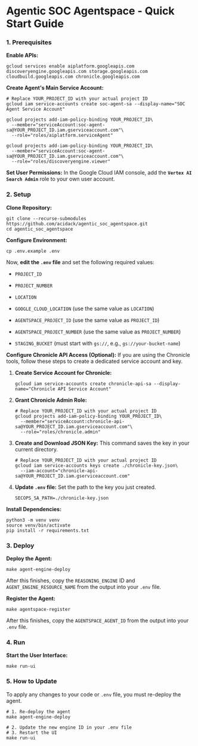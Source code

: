 Agentic SOC Agentspace - Quick Start Guide
==========================================

### 1\. Prerequisites

**Enable APIs:**



```
gcloud services enable aiplatform.googleapis.com discoveryengine.googleapis.com storage.googleapis.com cloudbuild.googleapis.com chronicle.googleapis.com

```

**Create Agent's Main Service Account:**



```
# Replace YOUR_PROJECT_ID with your actual project ID
gcloud iam service-accounts create soc-agent-sa --display-name="SOC Agent Service Account"

gcloud projects add-iam-policy-binding YOUR_PROJECT_ID\
  --member="serviceAccount:soc-agent-sa@YOUR_PROJECT_ID.iam.gserviceaccount.com"\
  --role="roles/aiplatform.serviceAgent"

gcloud projects add-iam-policy-binding YOUR_PROJECT_ID\
  --member="serviceAccount:soc-agent-sa@YOUR_PROJECT_ID.iam.gserviceaccount.com"\
  --role="roles/discoveryengine.viewer"

```

**Set User Permissions:** In the Google Cloud IAM console, add the **`Vertex AI Search Admin`** role to your own user account.

### 2\. Setup

**Clone Repository:**



```
git clone --recurse-submodules https://github.com/acidack/agentic_soc_agentspace.git
cd agentic_soc_agentspace

```

**Configure Environment:**



```
cp .env.example .env

```

Now, **edit the `.env` file** and set the following required values:

-   `PROJECT_ID`

-   `PROJECT_NUMBER`

-   `LOCATION`

-   `GOOGLE_CLOUD_LOCATION` (use the same value as `LOCATION`)

-   `AGENTSPACE_PROJECT_ID` (use the same value as `PROJECT_ID`)

-   `AGENTSPACE_PROJECT_NUMBER` (use the same value as `PROJECT_NUMBER`)

-   `STAGING_BUCKET` (must start with `gs://`, e.g., `gs://your-bucket-name`)

**Configure Chronicle API Access (Optional):** If you are using the Chronicle tools, follow these steps to create a dedicated service account and key.

1.  **Create Service Account for Chronicle:**

    

    ```
    gcloud iam service-accounts create chronicle-api-sa --display-name="Chronicle API Service Account"

    ```

2.  **Grant Chronicle Admin Role:**

    

    ```
    # Replace YOUR_PROJECT_ID with your actual project ID
    gcloud projects add-iam-policy-binding YOUR_PROJECT_ID\
      --member="serviceAccount:chronicle-api-sa@YOUR_PROJECT_ID.iam.gserviceaccount.com"\
      --role="roles/chronicle.admin"

    ```

3.  **Create and Download JSON Key:** This command saves the key in your current directory.

    

    ```
    # Replace YOUR_PROJECT_ID with your actual project ID
    gcloud iam service-accounts keys create ./chronicle-key.json\
      --iam-account="chronicle-api-sa@YOUR_PROJECT_ID.iam.gserviceaccount.com"

    ```

4.  **Update `.env` file:** Set the path to the key you just created.

    ```
    SECOPS_SA_PATH=./chronicle-key.json

    ```

**Install Dependencies:**



```
python3 -m venv venv
source venv/bin/activate
pip install -r requirements.txt

```

### 3\. Deploy

**Deploy the Agent:**



```
make agent-engine-deploy

```

After this finishes, copy the `REASONING_ENGINE` ID and `AGENT_ENGINE_RESOURCE_NAME` from the output into your `.env` file.

**Register the Agent:**



```
make agentspace-register

```

After this finishes, copy the `AGENTSPACE_AGENT_ID` from the output into your `.env` file.

### 4\. Run

**Start the User Interface:**



```
make run-ui

```

### 5\. How to Update

To apply any changes to your code or `.env` file, you must re-deploy the agent.



```
# 1. Re-deploy the agent
make agent-engine-deploy

# 2. Update the new engine ID in your .env file
# 3. Restart the UI
make run-ui
```
